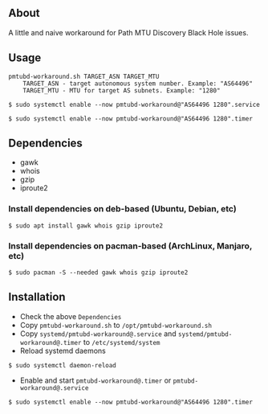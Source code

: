 ## About
A little and naive workaround for Path MTU Discovery Black Hole issues.

## Usage
```
pmtubd-workaround.sh TARGET_ASN TARGET_MTU
    TARGET_ASN - target autonomous system number. Example: "AS64496"
    TARGET_MTU - MTU for target AS subnets. Example: "1280"
```

`$ sudo systemctl enable --now pmtubd-workaround@"AS64496 1280".service`

`$ sudo systemctl enable --now pmtubd-workaround@"AS64496 1280".timer`


## Dependencies
- gawk 
- whois 
- gzip 
- iproute2
### Install dependencies on deb-based (Ubuntu, Debian, etc)
```console
$ sudo apt install gawk whois gzip iproute2
```

### Install dependencies on pacman-based (ArchLinux, Manjaro, etc)
```console
$ sudo pacman -S --needed gawk whois gzip iproute2
```

## Installation
- Check the above `Dependencies` 
- Copy `pmtubd-workaround.sh` to `/opt/pmtubd-workaround.sh`
- Copy `systemd/pmtubd-workaround@.service` and `systemd/pmtubd-workaround@.timer` to `/etc/systemd/system`
- Reload systemd daemons
```console
$ sudo systemctl daemon-reload
```
- Enable and start `pmtubd-workaround@.timer` or  `pmtubd-workaround@.service`
```console
$ sudo systemctl enable --now pmtubd-workaround@"AS64496 1280".timer
```